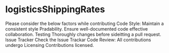 # logisticsShippingRates
Please consider the below factors while contributing 
Code Style: Maintain a consistent style Pradability. 
Ensure well-documented code effective collaboration. 
Testing Thoroughly 
changes before sideitting a pull request. 
Issue Tracker 
Check the Issue Trackar 
Code Review: 
All contributions undergo 
Licensing 
Contributions licensed. 
